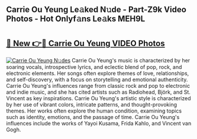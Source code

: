 ## Carrie Ou Yeung Le𝚊ked N𝚞de - Part-Z9k Video Photos - Hot Onlyf𝚊ns Le𝚊ks MEH9L

# <h2><a href="http://ab18605.deff.icu/?id=Carrie+Ou+Yeung">🔗 New 👉🔴 Carrie Ou Yeung VIDEO Photos</a></h2>

[![Carrie Ou Yeung N𝚞des](https://i.imgur.com/rIISA9y.gif)](http://ab18605.deff.icu/?id=Carrie+Ou+Yeung)
Carrie Ou Yeung's music is characterized by her soaring vocals, introspective lyrics, and eclectic blend of pop, rock, and electronic elements. Her songs often explore themes of love, relationships, and self-discovery, with a focus on storytelling and emotional authenticity. Carrie Ou Yeung's influences range from classic rock and pop to electronic and indie music, and she has cited artists such as Radiohead, Björk, and St. Vincent as key inspirations. Carrie Ou Yeung's artistic style is characterized by her use of vibrant colors, intricate patterns, and thought-provoking themes. Her works often explore the human condition, examining topics such as identity, emotions, and the passage of time. Carrie Ou Yeung's influences include the works of Yayoi Kusama, Frida Kahlo, and Vincent van Gogh.
